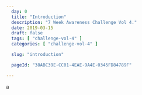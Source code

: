 ```yaml
---
  day: 0
  title: "Introduction"
  description: "7 Week Awareness Challenge Vol 4."
  date: 2019-03-15
  draft: false
  tags: [ "challenge-vol-4" ]
  categories: [ "challenge-vol-4" ]

  slug: "introduction"

  pageId: "38ABC39E-CC01-4EAE-9A4E-0345FD84789F"

---
```


a